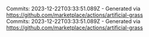 Commits: 2023-12-22T03:33:51.089Z - Generated via https://github.com/marketplace/actions/artificial-grass
<br>
Commits: 2023-12-22T03:33:51.089Z - Generated via https://github.com/marketplace/actions/artificial-grass
<br>
